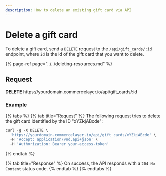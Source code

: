 ```yaml
---
description: How to delete an existing gift card via API
---
```


# Delete a gift card

To delete a gift card, send a `DELETE` request to the `/api/gift_cards/:id` endpoint, where `id` is the id of the gift card that you want to delete.

{% page-ref page="../../deleting-resources.md" %}

## Request

**DELETE** https://<i></i>yourdomain.commercelayer.io/api/gift_cards/:id

### Example

{% tabs %}
{% tab title="Request" %}
The following request tries to delete the gift card identified by the ID "xYZkjABcde":

```javascript
curl -g -X DELETE \
  'https://yourdomain.commercelayer.io/api/gift_cards/xYZkjABcde' \
  -H 'Accept: application/vnd.api+json' \
  -H 'Authorization: Bearer your-access-token'
```
{% endtab %}

{% tab title="Response" %}
On success, the API responds with a `204 No Content` status code.
{% endtab %}
{% endtabs %}

